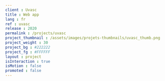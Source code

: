 ```yaml
---
client : Uvasc
title : Web app
lang : fr
ref : uvasc
release : 2020
permalink : /projects/uvasc
project_thumbnail : /assets/images/projets-thumbnails/uvasc_thumb.png
project_weight : 30
project_bg : #222222
project_fg : #FFFFFF
layout : project
isInteraction : true
isMotion : false
promoted : false
---
```

